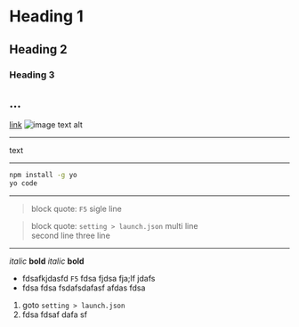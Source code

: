 # Heading 1
## Heading 2
### Heading 3
...
-----------------------------------------------------

[link](https://visualstudio.microsoft.com/)
![image text alt](~@assets/img_vscode_addToken_1)

-----------------------------------------------------

text

-----------------------------------------------------

```sh
npm install -g yo
yo code
```

-----------------------------------------------------

> block quote: `F5` sigle line

> block quote: `setting > launch.json` multi line \
second line
three line

-----------------------------------------------------

_italic_
__bold__
*italic*
**bold**

* fdsafkjdasfd `F5` fdsa fjdsa fja;lf jdafs
* fdsa fdsa fsdafsdafasf afdas fdsa

1. goto `setting > launch.json`
2. fdsa fdsaf dafa sf


